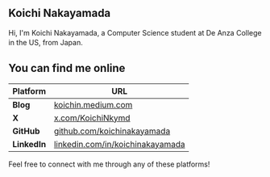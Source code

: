 ## Koichi Nakayamada

Hi, I'm Koichi Nakayamada, a Computer Science student at De Anza College in the US, from Japan.　

## You can find me online

| Platform              | URL                                              |
|-|-|
| **Blog** | [koichin.medium.com](https://koichin.medium.com)        |
| **X** | [x.com/KoichiNkymd](https://x.com/KoichiNkymd)          |
| **GitHub** | [github.com/koichinakayamada](https://github.com/koichinakayamada) |
| **LinkedIn** | [linkedin.com/in/koichinakayamada](https://linkedin.com/in/koichinakayamada) |

Feel free to connect with me through any of these platforms!
